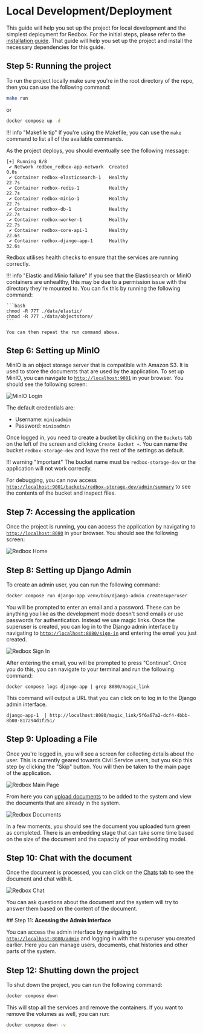 # Local Development/Deployment

This guide will help you set up the project for local development and the simplest deployment for Redbox. For the initial steps, please refer to the [installation guide](../installation/index.md). That guide will help you set up the project and install the necessary dependencies for this guide.

## Step 5: **Running the project**

To run the project locally make sure you're in the root directory of the repo, then you can use the following command:

```bash
make run
```

or 

```bash
docker compose up -d
```

!!! info "Makefile tip"
    If you're using the Makefile, you can use the `make` command to list all of the available commands.

As the project deploys, you should eventually see the following message:

```
[+] Running 8/8
 ✔ Network redbox_redbox-app-network  Created                                                                       0.0s 
 ✔ Container redbox-elasticsearch-1   Healthy                                                                      22.7s 
 ✔ Container redbox-redis-1           Healthy                                                                      22.7s 
 ✔ Container redbox-minio-1           Healthy                                                                      22.7s 
 ✔ Container redbox-db-1              Healthy                                                                      22.7s 
 ✔ Container redbox-worker-1          Healthy                                                                      22.7s 
 ✔ Container redbox-core-api-1        Healthy                                                                      22.6s 
 ✔ Container redbox-django-app-1      Healthy                                                                      32.6s 
```

Redbox utilises health checks to ensure that the services are running correctly.

!!! info "Elastic and Minio failure"
    If you see that the Elasticsearch or MinIO containers are unhealthy, this may be due to a permission issue with the directory they're mounted to. You can fix this by running the following command:

    ```bash
    chmod -R 777 ./data/elastic/
    chmod -R 777 ./data/objectstore/
    ```

    You can then repeat the run command above.

## Step 6: **Setting up MinIO**

MinIO is an object storage server that is compatible with Amazon S3. It is used to store the documents that are used by the application. To set up MinIO, you can navigate to [`http://localhost:9001`](http://localhost:9001) in your browser. You should see the following screen:

![MinIO Login](../../assets/minio_login.png)

The default credentials are:

- Username: `minioadmin`
- Password: `minioadmin`

Once logged in, you need to create a bucket by clicking on the `Buckets` tab on the left of the screen and clicking `Create Bucket +`. You can name the bucket `redbox-storage-dev` and leave the rest of the settings as default.

!!! warning "Important"
    The bucket name must be `redbox-storage-dev` or the application will not work correctly.

For debugging, you can now access [`http://localhost:9001/buckets/redbox-storage-dev/admin/summary`](http://localhost:9001/buckets/redbox-storage-dev/admin/summary) to see the contents of the bucket and inspect files.

## Step 7: **Accessing the application**

Once the project is running, you can access the application by navigating to [`http://localhost:8080`](http://localhost:8080) in your browser. You should see the following screen:

![Redbox Home](../../assets/redbox_home_page.png)

## Step 8: **Setting up Django Admin**

To create an admin user, you can run the following command:

```bash
docker compose run django-app venv/bin/django-admin createsuperuser
```

You will be prompted to enter an email and a password. These can be anything you like as the development mode doesn't send emails or use passwords for authentication. Instead we use magic links. Once the superuser is created, you can log in to the Django admin interface by navigating to [`http://localhost:8080/sign-in`](http://localhost:8080/sign-in) and entering the email you just created.

![Redbox Sign In](../../assets/redbox_signin.png)

After entering the email, you will be prompted to press "Continue". Once you do this, you can navigate to your terminal and run the following command:

```
docker compose logs django-app | grep 8080/magic_link
```

This command will output a URL that you can click on to log in to the Django admin interface.

```
django-app-1  | http://localhost:8080/magic_link/5f6a67a2-dcf4-4bbb-8b00-817294d1f251/
```

## Step 9: **Uploading a File**

Once you're logged in, you will see a screen for collecting details about the user. This is currently geared towards Civil Service users, but you skip this step by clicking the "Skip" button. You will then be taken to the main page of the application.

![Redbox Main Page](../../assets/redbox_main_page.png)

From here you can [upload documents](http://localhost:8080/upload/) to be added to the system and view the documents that are already in the system.

![Redbox Documents](../../assets/redbox_documents.png)

In a few moments, you should see the document you uploaded turn green as completed. There is an embedding stage that can take some time based on the size of the document and the capacity of your embedding model. 

## Step 10: **Chat with the document**

Once the document is processed, you can click on the [Chats](http://localhost:8080/chats/) tab to see the document and chat with it.

![Redbox Chat](../../assets/redbox_chat_example.png)

You can ask questions about the document and the system will try to answer them based on the content of the document.

## Step 11: **Acessing the Admin Interface**

You can access the admin interface by navigating to [`http://localhost:8080/admin`](http://localhost:8080/admin) and logging in with the superuser you created earlier. Here you can manage users, documents, chat histories and other parts of the system.

## Step 12: **Shutting down the project**

To shut down the project, you can run the following command:

```bash
docker compose down
```

This will stop all the services and remove the containers. If you want to remove the volumes as well, you can run:

```bash
docker compose down -v
```